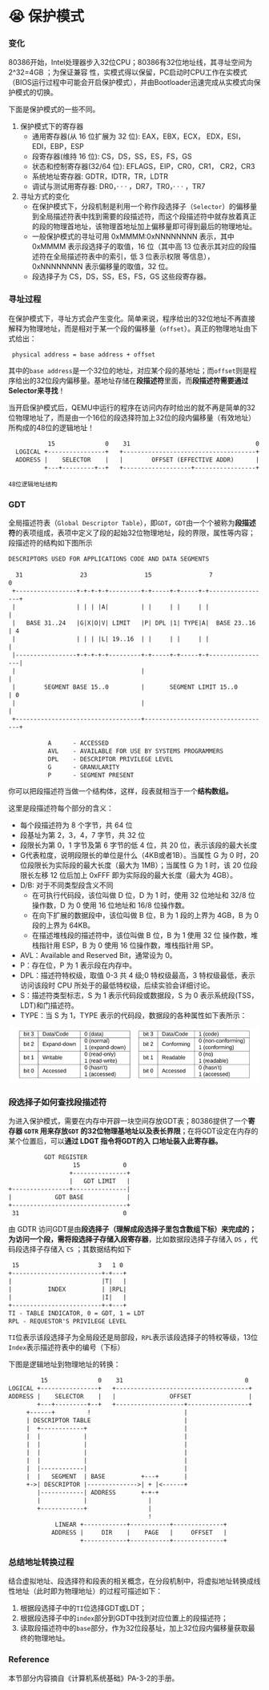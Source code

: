 # 😭 保护模式

### 变化

80386开始，Intel处理器步入32位CPU；80386有32位地址线，其寻址空间为 2^32=4GB ；为保证兼容 性，实模式得以保留，PC启动时CPU工作在实模式（BIOS运行过程中可能会开启保护模式），并由Bootloader迅速完成从实模式向保护模式的切换。

下面是保护模式的一些不同。

1. 保护模式下的寄存器
   * 通用寄存器(从 16 位扩展为 32 位): EAX，EBX，ECX， EDX，ESI，EDI，EBP，ESP
   * 段寄存器(维持 16 位): CS，DS，SS，ES，FS，GS
   * 状态和控制寄存器(32/64 位): EFLAGS，EIP，CR0，CR1， CR2，CR3
   * 系统地址寄存器: GDTR，IDTR，TR，LDTR
   * 调试与测试用寄存器: DR0，· · · ，DR7，TR0，· · · ，TR7
2. 寻址方式的变化
   * 在保护模式下，分段机制是利用一个称作段选择子（`Selector`）的偏移量到全局描述符表中找到需要的段描述符，而这个段描述符中就存放着真正的段的物理首地址，该物理首地址加上偏移量即可得到最后的物理地址。
   * 一般保护模式的寻址可用 0xMMMM:0xNNNNNNNN 表示，其中 0xMMMM 表示段选择子的取值，16 位（其中高 13 位表示其对应的段描述符在全局描述符表中的索引，低 3 位表示权限 等信息），0xNNNNNNNN 表示偏移量的取值，32 位。
   * 段选择子为 CS，DS，SS，ES，FS，GS 这些段寄存器。

### 寻址过程

在保护模式下，寻址方式会产生变化。简单来说，程序给出的32位地址不再直接解释为物理地址，而是相对于某一个段的偏移量（`offset`）。真正的物理地址由下式给出：

```
 physical address = base address + offset
```

其中的`base address`是一个32位的地址，对应某个段的基地址；而`offset`则是程序给出的32位段内偏移量。基地址存储在**段描述符**里面，而**段描述符需要通过Selector来寻找**！

当开启保护模式后，QEMU中运行的程序在访问内存时给出的就不再是简单的32位物理地址了，而是由一个16位的段选择符加上32位的段内偏移量（有效地址）所构成的48位的逻辑地址！

```
           15              0    31                                   0
  LOGICAL +----------------+   +-------------------------------------+
  ADDRESS |    SELECTOR    |   |        OFFSET (EFFECTIVE ADDR)      |
          +---+---------+--+   +-------------------+-----------------+

48位逻辑地址结构
```

### GDT

全局描述符表（`Global Descriptor Table`），即`GDT`，`GDT`由一个个被称为**段描述符**的表项组成，表项中定义了段的起始32位物理地址，段的界限，属性等内容；段描述符的结构如下图所示

```
DESCRIPTORS USED FOR APPLICATIONS CODE AND DATA SEGMENTS

  31                23                15                7               0
 +-----------------+-+-+-+-+---------+-+-----+-+-----+-+-----------------+
 |                 | | | |A|         | |     | |     | |                 |
 |   BASE 31..24   |G|X|O|V| LIMIT   |P| DPL |1| TYPE|A|  BASE 23..16    | 4
 |                 | | | |L| 19..16  | |     | |     | |                 |
 |-----------------+-+-+-+-+---------+-+-----+-+-----+-+-----------------|
 |                                   |                                   |
 |        SEGMENT BASE 15..0         |       SEGMENT LIMIT 15..0         | 0
 |                                   |                                   |
 +-----------------------------------+-----------------------------------+

           A      - ACCESSED
           AVL    - AVAILABLE FOR USE BY SYSTEMS PROGRAMMERS
           DPL    - DESCRIPTOR PRIVILEGE LEVEL
           G      - GRANULARITY
           P      - SEGMENT PRESENT
```

你可以把段描述符当做一个结构体，这样，段表就相当于一个**结构数组。**

这里是段描述符每个部分的含义：

* 每个段描述符为 8 个字节，共 64 位
* 段基址为第 2，3，4，7 字节，共 32 位
* 段限长为第 0，1 字节及第 6 字节的低 4 位，共 20 位，表示该段的最大⻓度
* G代表粒度，说明段限长的单位是什么（4KB或者1B）。当属性 G 为 0 时，20 位段限⻓为实际段的最大⻓度（最大为 1MB）；当属性 G 为 1 时，该 20 位段限⻓左移 12 位后加上 0xFFF 即为实际段的最大⻓度（最大为 4GB）。
* D/B: 对于不同类型段含义不同
  * 在可执行代码段，该位叫做 D 位，D 为 1 时，使用 32 位地址和 32/8 位操作数，D 为 0 使用 16 位地址和 16/8 位操作数。
  * 在向下扩展的数据段中，该位叫做 B 位，B 为 1 段的上界为 4GB，B 为 0 段的上界为 64KB。
  * 在描述堆栈段的描述符中，该位叫做 B 位，B 为 1 使用 32 位 操作数，堆栈指针用 ESP，B 为 0 使用 16 位操作数，堆栈指针用 SP。
* AVL：Available and Reserved Bit，通常设为 0。
* P：存在位，P 为 1 表示段在内存中。
* DPL：描述符特权级，取值 0-3 共 4 级;0 特权级最高，3 特权级最低，表示访问该段时 CPU 所处于的最低特权级，后续实验会详细讨论。
* S：描述符类型标志，S 为 1 表示代码段或数据段，S 为 0 表示系统段(TSS，LDT)和门描述符。
* TYPE：当 S 为 1，TYPE 表示的代码段，数据段的各种属性如下表所示：

![TYPE位](../../../.gitbook/assets/image7.png)

### 段选择子如何查找段描述符

为进入保护模式，需要在内存中开辟一块空间存放GDT表；80386提供了一个**寄存器 `GDTR` 用来存放`GDT` 的32位物理基地址以及表长界限**；在将GDT设定在内存的某个位置后，可以**通过 LDGT 指令将GDT的入 口地址装入此寄存器。**

```
          GDT REGISTER
                  15            0
                 +---------------+
                 |   GDT LIMIT   |
+----------------+---------------|
|            GDT BASE  	         |
+--------------------------------+
 31                             0
```

由 GDTR 访问GDT是由**段选择子（理解成段选择子里包含数组下标）**来完成的；为访问一个段，需将段选择子存储入**段寄存器**，比如数据段选择子存储入 `DS` ，代码段选择子存储入 `CS` ；其数据结构如下

```
 15                      3   1 0
+-------------------------+-+---+
|                         |T|   |
|          INDEX          | |RPL|
|                         |I|   |
+-------------------------+-+---+
TI - TABLE INDICATOR, 0 = GDT, 1 = LDT
RPL - REQUESTOR'S PRIVILEGE LEVEL
```

`TI`位表示该段选择子为全局段还是局部段，`RPL`表示该段选择子的特权等级，13位`Index`表示描述符表中的编号（下标）



下图是逻辑地址到物理地址的转换：

```
         15              0    31                                  0
LOGICAL +----------------+   +-------------------------------------+
ADDRESS |    SELECTOR    |   |               OFFSET                |
        +---+---------+--+   +-------------------+-----------------+
     +------+         !                          |
     | DESCRIPTOR TABLE                          |
     |  +------------+                           |
     |  |            |                           |
     |  |            |                           |
     |  |            |                           |
     |  |            |                           |
     |  |------------|                           |
     |  |   SEGMENT  | BASE          +---+       |
     +->| DESCRIPTOR |-------------->| + |<------+
        |------------| ADDRESS       +-+-+
        |            |                 |
        +------------+                 |
                                       !
             LINEAR +------------+-----------+--------------+
            ADDRESS |     DIR    |    PAGE   |     OFFSET   |
                    +------------+-----------+--------------+
```

### 总结地址转换过程

结合虚拟地址、段选择符和段表的相关概念，在分段机制中，将虚拟地址转换成线性地址（此时即为物理地址）的过程可描述如下：

1. 根据段选择子中的`TI`位选择GDT或LDT；
2. 根据段选择子中的`index`部分到GDT中找到对应位置上的段描述符；
3. 读取段描述符中的`base`部分，作为32位段基址，加上32位段内偏移量获取最终的物理地址。



### Reference

本节部分内容摘自《计算机系统基础》PA-3-2的手册。
